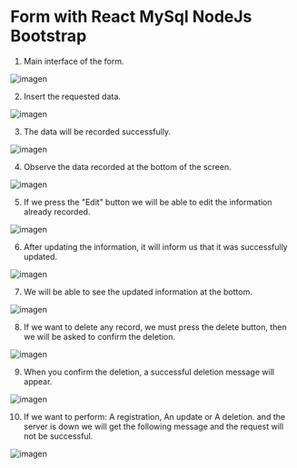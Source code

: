# Form with React MySql NodeJs Bootstrap 

1. Main interface of the form.

![imagen](https://github.com/LuisFCosteC/Form-with-React-MySql-NodeJs-Bootstrap/assets/117328283/cb6f6875-6bce-4d44-bf16-e49c35bf9707)

2. Insert the requested data.

![imagen](https://github.com/LuisFCosteC/Form-with-React-MySql-NodeJs-Bootstrap/assets/117328283/e0e8eef3-a2bd-4b40-938d-637b56b28650)

3. The data will be recorded successfully.

![imagen](https://github.com/LuisFCosteC/Form-with-React-MySql-NodeJs-Bootstrap/assets/117328283/e2ca5443-3b72-4a62-97dc-354a3645bd6d)

4. Observe the data recorded at the bottom of the screen.

![imagen](https://github.com/LuisFCosteC/Form-with-React-MySql-NodeJs-Bootstrap/assets/117328283/3ac34848-cda1-427f-815e-6d10cec18fe9)

5. If we press the "Edit" button we will be able to edit the information already recorded.

![imagen](https://github.com/LuisFCosteC/Form-with-React-MySql-NodeJs-Bootstrap/assets/117328283/f8afe690-fe8a-41c5-aca6-e91e53e2fb16)

6. After updating the information, it will inform us that it was successfully updated.

![imagen](https://github.com/LuisFCosteC/Form-with-React-MySql-NodeJs-Bootstrap/assets/117328283/aba67459-8915-4385-905c-4f89a8ca6650)

7. We will be able to see the updated information at the bottom.

![imagen](https://github.com/LuisFCosteC/Form-with-React-MySql-NodeJs-Bootstrap/assets/117328283/b9903c8d-388a-41f3-b4cb-026fe0f4083f)

8. If we want to delete any record, we must press the delete button, then we will be asked to confirm the deletion.

![imagen](https://github.com/LuisFCosteC/Form-with-React-MySql-NodeJs-Bootstrap/assets/117328283/e522b2db-f760-4254-8f75-0565b938e537)

9. When you confirm the deletion, a successful deletion message will appear.

![imagen](https://github.com/LuisFCosteC/Form-with-React-MySql-NodeJs-Bootstrap/assets/117328283/4274a20c-ac76-457b-83ef-f8e12d15254e)

10. If we want to perform: A registration, An update or A deletion. and the server is down we will get the following message and the request will not be successful.

![imagen](https://github.com/LuisFCosteC/Form-with-React-MySql-NodeJs-Bootstrap/assets/117328283/9c33c018-b02a-4d6d-890f-a6ece01b04f7)
